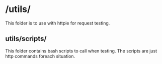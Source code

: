 # /utils/

This folder is to use with httpie for request testing. 

## utils/scripts/

This folder contains bash scripts to call when testing. The scripts are just http commands foreach situation. 

